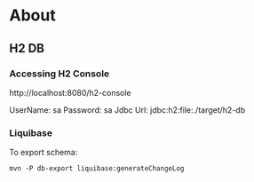 # About

## H2 DB

### Accessing H2 Console

  http://localhost:8080/h2-console
  
  UserName: sa
  Password: sa
  Jdbc Url: jdbc:h2:file:./target/h2-db

### Liquibase

To export schema:

    mvn -P db-export liquibase:generateChangeLog

